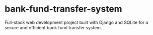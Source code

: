 # bank-fund-transfer-system
Full-stack web development project built with Django and SQLite for a secure and efficient bank fund transfer system.
